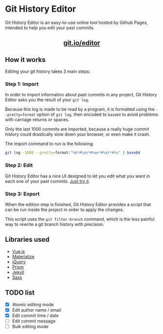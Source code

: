 # Git History Editor
Git History Editor is an easy-to-use online tool hosted by Github Pages, intended to help you edit your past commits. 


## [<p align="center">git.io/editor</p>](https://git.io/editor)


## How it works

Editing your git history takes 3 main steps:

### Step 1: Import

In order to import information about past commits in any project, Git History Editor asks you the result of your `git log`.

Because this log is made to be read by a program, it is formatted using the `--pretty=format` option of `git log`, then encoded
to `base64` to avoid problems with carriage returns or spaces. 

Only the last 1000 commits are imported, because a really huge commit history could drastically slow down your browser, or even make it crash.

The import command to run is the following:

```bash
git log -1000 --pretty=format:"%H*#%an*#%ae*#%at*#%s" | base64
```

### Step 2: Edit

Git History Editor has a nice UI designed to let you edit what you want in each one of your past commits. [Just try it](https://git.io/editor).

### Step 3: Export

When the edition step is finished, Git History Editor provides a script that can be run inside the project in order to
apply the changes.

This script uses the `git filter-branch` command, which is the less painful way to rewrite a git branch history with precision.


## Libraries used

- [Vue.js](https://github.com/vuejs/vue)
- [Materialize](https://github.com/Dogfalo/materialize)
- [jQuery](https://github.com/jquery/jquery)
- [Prism](https://github.com/PrismJS/prism)
- [Jekyll](https://github.com/jekyll/jekyll)
- [Sass](https://github.com/sass/sass)

## TODO list

- [x] Atomic editing mode
- [x] Edit author name / email
- [x] Edit commit time / date
- [ ] Edit commit message
- [ ] Bulk editing mode
